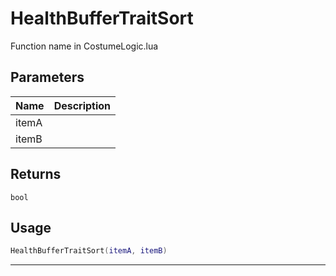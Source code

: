 # HealthBufferTraitSort

Function name in CostumeLogic.lua

## Parameters

| Name  | Description |
| ----- | ----------- |
| itemA |             |
| itemB |             |

## Returns

`bool`

## Usage

```lua
HealthBufferTraitSort(itemA, itemB)
```

---
